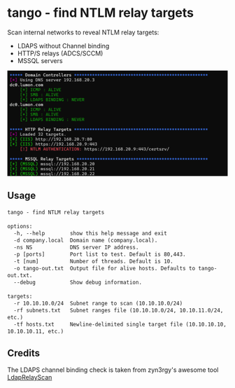 # tango - find NTLM relay targets

Scan internal networks to reveal NTLM relay targets:
- LDAPS without Channel binding
- HTTP/S relays (ADCS/SCCM)
- MSSQL servers

![example](./example.png)

## Usage

```
tango - find NTLM relay targets

options:
  -h, --help        show this help message and exit
  -d company.local  Domain name (company.local).
  -ns NS            DNS server IP address.
  -p [ports]        Port list to test. Default is 80,443.
  -t [num]          Number of threads. Default is 10.
  -o tango-out.txt  Output file for alive hosts. Defaults to tango-out.txt.
  --debug           Show debug information.

targets:
  -r 10.10.10.0/24  Subnet range to scan (10.10.10.0/24)
  -rf subnets.txt   Subnet ranges file (10.10.10.0/24, 10.10.11.0/24, etc.)
  -tf hosts.txt     Newline-delimited single target file (10.10.10.10, 10.10.10.11, etc.)
```

## Credits

The LDAPS channel binding check is taken from zyn3rgy's awesome tool [LdapRelayScan](https://github.com/zyn3rgy/LdapRelayScan)
